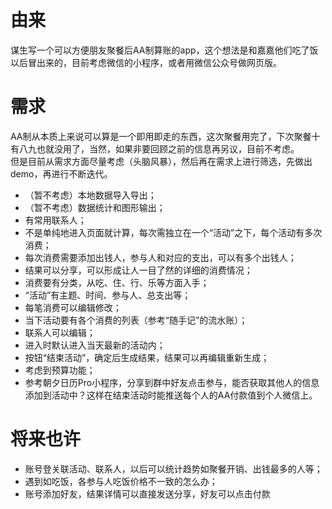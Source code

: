 # 由来
谋生写一个可以方便朋友聚餐后AA制算账的app，这个想法是和嘉嘉他们吃了饭以后冒出来的，目前考虑微信的小程序，或者用微信公众号做网页版。

# 需求
AA制从本质上来说可以算是一个即用即走的东西，这次聚餐用完了，下次聚餐十有八九也就没用了，当然，如果非要回顾之前的信息再另议，目前不考虑。<br>
但是目前从需求方面尽量考虑（头脑风暴），然后再在需求上进行筛选，先做出demo，再进行不断迭代。

 - （暂不考虑）本地数据导入导出；
 - （暂不考虑）数据统计和图形输出；
 - 有常用联系人；
 - 不是单纯地进入页面就计算，每次需独立在一个“活动”之下，每个活动有多次消费；
 - 每次消费需要添加出钱人，参与人和对应的支出，可以有多个出钱人；
 - 结果可以分享，可以形成让人一目了然的详细的消费情况；
 - 消费要有分类，从吃、住、行、乐等方面入手；
 - “活动”有主题、时间、参与人、总支出等；
 - 每笔消费可以编辑修改；
 - 当下活动要有各个消费的列表（参考“随手记”的流水账）；
 - 联系人可以编辑；
 - 进入时默认进入当天最新的活动内；
 - 按钮“结束活动”，确定后生成结果，结果可以再编辑重新生成；
 - 考虑到预算功能；
 - 参考朝夕日历Pro小程序，分享到群中好友点击参与，能否获取其他人的信息添加到活动中？这样在结束活动时能推送每个人的AA付款值到个人微信上。


# 将来也许

 - 账号登关联活动、联系人，以后可以统计趋势如聚餐开销、出钱最多的人等；
 - 遇到如吃饭，各参与人吃饭价格不一致的怎么办；
 - 账号添加好友，结果详情可以直接发送分享，好友可以点击付款


